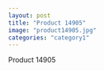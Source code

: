 ```yaml
---
layout: post
title: "Product 14905"
image: "product14905.jpg"
categories: "category1"
---
```

Product 14905
